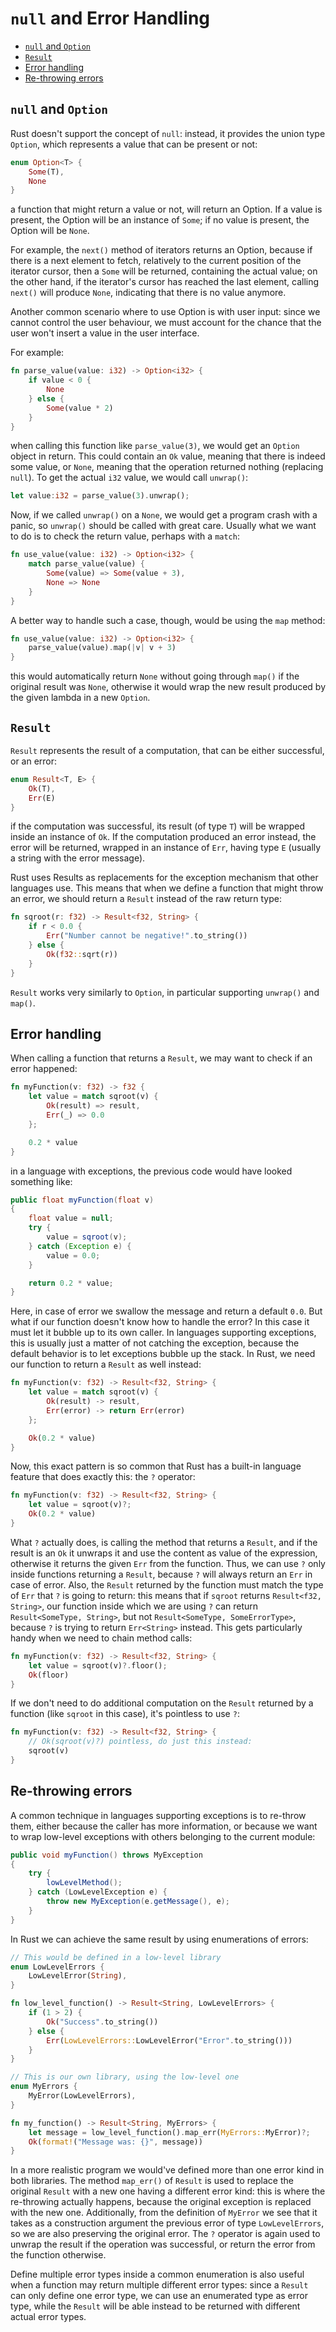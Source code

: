 # `null` and Error Handling

- [`null` and `Option`](#null-and-option)
- [`Result`](#result)
- [Error handling](#error-handling)
- [Re-throwing errors](#re-throwing-errors)


## `null` and `Option`

Rust doesn't support the concept of `null`: instead, it provides the union type `Option`, which represents a value that can be present or not:
```rust
enum Option<T> {
    Some(T),
    None
}
```

a function that might return a value or not, will return an Option. If a value is present, the Option will be an instance of `Some`; if no value is present, the Option will be `None`.

For example, the `next()` method of iterators returns an Option, because if there is a next element to fetch, relatively to the current position of the iterator cursor, then a `Some` will be returned, containing the actual value; on the other hand, if the iterator's cursor has reached the last element, calling `next()` will produce `None`, indicating that there is no value anymore.

Another common scenario where to use Option is with user input: since we cannot control the user behaviour, we must account for the chance that the user won't insert a value in the user interface.

For example:
```rust
fn parse_value(value: i32) -> Option<i32> {
    if value < 0 {
        None
    } else {
        Some(value * 2)
    }
}
```

when calling this function like `parse_value(3)`, we would get an `Option` object in return. This could contain an `Ok` value, meaning that there is indeed some value, or `None`, meaning that the operation returned nothing (replacing `null`). To get the actual `i32` value, we would call `unwrap()`:
```rust
let value:i32 = parse_value(3).unwrap();
```

Now, if we called `unwrap()` on a `None`, we would get a program crash with a panic, so `unwrap()` should be called with great care. Usually what we want to do is to check the return value, perhaps with a `match`:
```rust
fn use_value(value: i32) -> Option<i32> {
    match parse_value(value) {
        Some(value) => Some(value + 3),
        None => None
    }
}
```

A better way to handle such a case, though, would be using the `map` method:
```rust
fn use_value(value: i32) -> Option<i32> {
    parse_value(value).map(|v| v + 3)
}
```

this would automatically return `None` without going through `map()` if the original result was `None`, otherwise it would wrap the new result produced by the given lambda in a new `Option`.


## `Result`

`Result` represents the result of a computation, that can be either successful, or an error:
```rust
enum Result<T, E> {
	Ok(T),
	Err(E)
}
```

if the computation was successful, its result (of type `T`) will be wrapped inside an instance of `Ok`. If the computation produced an error instead, the error will be returned, wrapped in an instance of `Err`, having type `E` (usually a string with the error message).

Rust uses Results as replacements for the exception mechanism that other languages use. This means that when we define a function that might throw an error, we should return a `Result` instead of the raw return type:
```rust
fn sqroot(r: f32) -> Result<f32, String> {
	if r < 0.0 {
		Err("Number cannot be negative!".to_string())
	} else {
		Ok(f32::sqrt(r))
	}
}
```

`Result` works very similarly to `Option`, in particular supporting `unwrap()` and `map()`.


## Error handling

When calling a function that returns a `Result`, we may want to check if an error happened:
```rust
fn myFunction(v: f32) -> f32 {
    let value = match sqroot(v) {
        Ok(result) => result,
        Err(_) => 0.0
    };

    0.2 * value
}
```

in a language with exceptions, the previous code would have looked something like:
```java
public float myFunction(float v)
{
    float value = null;
    try {
        value = sqroot(v);
    } catch (Exception e) {
        value = 0.0;
    }

    return 0.2 * value;
}
```

Here, in case of error we swallow the message and return a default `0.0`. But what if our function doesn't know how to handle the error? In this case it must let it bubble up to its own caller. In languages supporting exceptions, this is usually just a matter of not catching the exception, because the default behavior is to let exceptions bubble up the stack. In Rust, we need our function to return a `Result` as well instead:
```rust
fn myFunction(v: f32) -> Result<f32, String> {
    let value = match sqroot(v) {
        Ok(result) -> result,
        Err(error) -> return Err(error)
    };

    Ok(0.2 * value)
}
```

Now, this exact pattern is so common that Rust has a built-in language feature that does exactly this: the `?` operator:
```rust
fn myFunction(v: f32) -> Result<f32, String> {
    let value = sqroot(v)?;
    Ok(0.2 * value)
}
```

What `?` actually does, is calling the method that returns a `Result`, and if the result is an `Ok` it unwraps it and use the content as value of the expression, otherwise it returns the given `Err` from the function. Thus, we can use `?` only inside functions returning a `Result`, because `?` will always return an `Err` in case of error. Also, the `Result` returned by the function must match the type of `Err` that `?` is going to return: this means that if `sqroot` returns `Result<f32, String>`, our function inside which we are using `?` can return `Result<SomeType, String>`, but not `Result<SomeType, SomeErrorType>`, because `?` is trying to return `Err<String>` instead. This gets particularly handy when we need to chain method calls:
```rust
fn myFunction(v: f32) -> Result<f32, String> {
    let value = sqroot(v)?.floor();
    Ok(floor)
}
```

If we don't need to do additional computation on the `Result` returned by a function (like `sqroot` in this case), it's pointless to use `?`:
```rust
fn myFunction(v: f32) -> Result<f32, String> {
    // Ok(sqroot(v)?) pointless, do just this instead:
    sqroot(v)
}
```


## Re-throwing errors

A common technique in languages supporting exceptions is to re-throw them, either because the caller has more information, or because we want to wrap low-level exceptions with others belonging to the current module:
```java
public void myFunction() throws MyException
{
    try {
        lowLevelMethod();
    } catch (LowLevelException e) {
        throw new MyException(e.getMessage(), e);
    }
}
```

In Rust we can achieve the same result by using enumerations of errors:
```rust
// This would be defined in a low-level library
enum LowLevelErrors {
    LowLevelError(String),
}

fn low_level_function() -> Result<String, LowLevelErrors> {
    if (1 > 2) {
        Ok("Success".to_string())
    } else {
        Err(LowLevelErrors::LowLevelError("Error".to_string()))
    }
}
```
```rust
// This is our own library, using the low-level one
enum MyErrors {
    MyError(LowLevelErrors),
}

fn my_function() -> Result<String, MyErrors> {
    let message = low_level_function().map_err(MyErrors::MyError)?;
    Ok(format!("Message was: {}", message))
}
```

In a more realistic program we would've defined more than one error kind in both libraries. The method `map_err()` of `Result` is used to replace the original `Result` with a new one having a different error kind: this is where the re-throwing actually happens, because the original exception is replaced with the new one. Additionally, from the definition of `MyError` we see that it takes as a construction argument the previous error of type `LowLevelErrors`, so we are also preserving the original error. The `?` operator is again used to unwrap the result if the operation was successful, or return the error from the function otherwise.

Define multiple error types inside a common enumeration is also useful when a function may return multiple different error types: since a `Result` can only define one error type, we can use an enumerated type as error type, while the `Result` will be able instead to be returned with different actual error types.